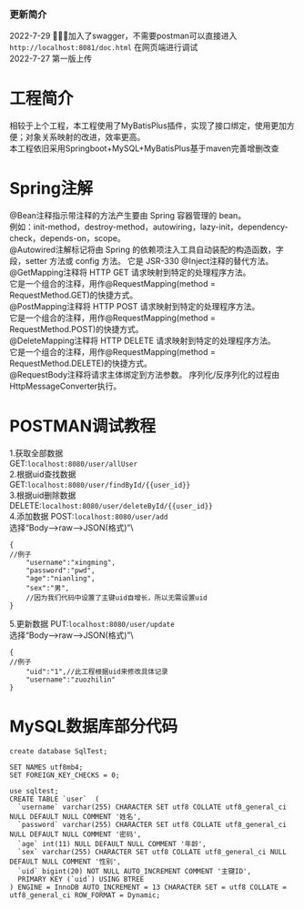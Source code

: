 ### 更新简介
2022-7-29 🎉🎉🎉加入了swagger，不需要postman可以直接进入`http://localhost:8081/doc.html` 在网页端进行调试 \
2022-7-27 第一版上传

# 工程简介
相较于上个工程，本工程使用了MyBatisPlus插件，实现了接口绑定，使用更加方便；对象关系映射的改进，效率更高。\
本工程依旧采用Springboot+MySQL+MyBatisPlus基于maven完善增删改查
# Spring注解
@Bean注释指示带注释的方法产生要由 Spring 容器管理的 bean。\
例如：init-method，destroy-method，autowiring，lazy-init，dependency-check，depends-on，scope。\
@Autowired注解标记将由 Spring 的依赖项注入工具自动装配的构造函数，字段，setter 方法或 config 方法。 它是 JSR-330 @Inject注释的替代方法。\
@GetMapping注释将 HTTP GET 请求映射到特定的处理程序方法。\
它是一个组合的注释，用作@RequestMapping(method = RequestMethod.GET)的快捷方式。\
@PostMapping注释将 HTTP POST 请求映射到特定的处理程序方法。 \
它是一个组合的注释，用作@RequestMapping(method = RequestMethod.POST)的快捷方式。\
@DeleteMapping注释将 HTTP DELETE 请求映射到特定的处理程序方法。\
它是一个组合的注释，用作@RequestMapping(method = RequestMethod.DELETE)的快捷方式。\
@RequestBody注释将请求主体绑定到方法参数。 序列化/反序列化的过程由HttpMessageConverter执行。
# POSTMAN调试教程
1.获取全部数据\
GET:`localhost:8080/user/allUser`\
2.根据uid查找数据\
GET:`localhost:8080/user/findById/{{user_id}}`\
3.根据uid删除数据\
DELETE:`localhost:8080/user/deleteById/{{user_id}}`\
4.添加数据
POST:`localhost:8080/user/add`\
选择“Body-->raw-->JSON(格式)”\
```//文本框中填写
{
//例子
    "username":"xingming",
    "password":"pwd",
    "age":"nianling",
    "sex":"男",
    //因为我们代码中设置了主键uid自增长，所以无需设置uid
}
```
5.更新数据
PUT:`localhost:8080/user/update`\
选择“Body-->raw-->JSON(格式)”\
```//文本框中填写
{
//例子
    "uid":"1",//此工程根据uid来修改具体记录
    "username":"zuozhilin"
}
```
# MySQL数据库部分代码
```
create database SqlTest;

SET NAMES utf8mb4;
SET FOREIGN_KEY_CHECKS = 0;

use sqltest;
CREATE TABLE `user`  (
  `username` varchar(255) CHARACTER SET utf8 COLLATE utf8_general_ci NULL DEFAULT NULL COMMENT '姓名',
  `password` varchar(255) CHARACTER SET utf8 COLLATE utf8_general_ci NULL DEFAULT NULL COMMENT '密码',
  `age` int(11) NULL DEFAULT NULL COMMENT '年龄',
  `sex` varchar(255) CHARACTER SET utf8 COLLATE utf8_general_ci NULL DEFAULT NULL COMMENT '性别',
  `uid` bigint(20) NOT NULL AUTO_INCREMENT COMMENT '主键ID',
  PRIMARY KEY (`uid`) USING BTREE
) ENGINE = InnoDB AUTO_INCREMENT = 13 CHARACTER SET = utf8 COLLATE = utf8_general_ci ROW_FORMAT = Dynamic;
```

